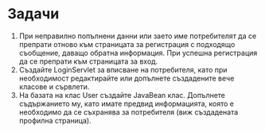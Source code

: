 # Задачи

1. При неправилно попълнени данни или заето име потребителят да се препрати отново към страницата за регистрация с подходящо съобщение, даващо обратна информация. При успешна регистрация да се препрати към страницата за вход.  
2. Създайте LoginServlet за вписване на потребителя, като при необходимост редактирайте или допълнете създадените вече класове и сървлети.
3. На базата на клас User създайте JavaBean клас. Допълнете съдържанието му, като имате предвид информацията, която е необходимо да се съхранява за потребителя (виж създадената профилна страница).

